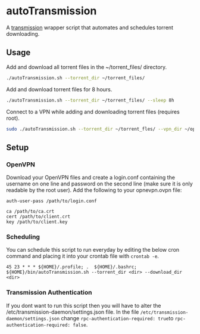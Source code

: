 # autoTransmission
A [transmission](https://transmissionbt.com/about/) wrapper script that automates and schedules torrent downloading.

## Usage
Add and download all torrent files in the ~/torrent\_files/ directory.
```bash
./autoTransmission.sh --torrent_dir ~/torrent_files/
```
Add and download torrent files for 8 hours.
```bash
./autoTransmission.sh --torrent_dir ~/torrent_files/ --sleep 8h
```
Connect to a VPN while adding and downloading torrent files (requires root).
```bash
sudo ./autoTransmission.sh --torrent_dir ~/torrent_fles/ --vpn_dir ~/open_vpn_files/
```

## Setup
### OpenVPN
Download your OpenVPN files and create a login.conf containing the username on one line and password on the second line (make sure it is only readable by the root user). Add the following to your opnevpn.ovpn file:
```
auth-user-pass /path/to/login.conf

ca /path/to/ca.crt
cert /path/to/client.crt
key /path/to/client.key
```
### Scheduling
You can schedule this script to run everyday by editing the below cron command and placing it into your crontab file with `crontab -e`.
```
45 23 * * * ${HOME}/.profile; .  ${HOME}/.bashrc; ${HOME}/bin/autoTransmission.sh --torrent_dir <dir> --download_dir <dir>
```
### Transmission Authentication
If you dont want to run this script then you will have to alter the /etc/transmission-daemon/settings.json file. In the file `/etc/transmission-daemon/settings.json` change `rpc-authentication-required: true`to `rpc-authentication-required: false`.


